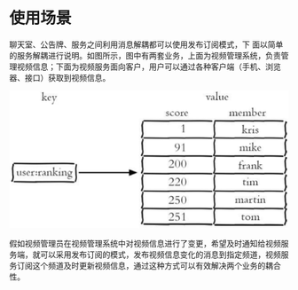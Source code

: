 # 使用场景

聊天室、公告牌、服务之间利用消息解耦都可以使用发布订阅模式，下 面以简单的服务解耦进行说明。如图所示，图中有两套业务，上面为视频管理系统，负责管理视频信息；下面为视频服务面向客户，用户可以通过各种客户端（手机、浏览器、接口）获取到视频信息。

![](../../.gitbook/assets/image%20%2831%29.png)

假如视频管理员在视频管理系统中对视频信息进行了变更，希望及时通知给视频服务端，就可以采用发布订阅的模式，发布视频信息变化的消息到指定频道，视频服务订阅这个频道及时更新视频信息，通过这种方式可以有效解决两个业务的耦合性。

